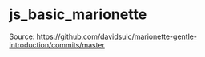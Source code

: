 js_basic_marionette
===================

Source: https://github.com/davidsulc/marionette-gentle-introduction/commits/master
